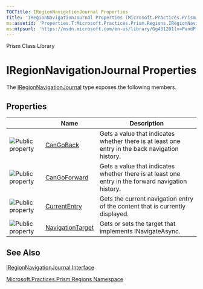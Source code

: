 ```yaml
---
TOCTitle: IRegionNavigationJournal Properties
Title: 'IRegionNavigationJournal Properties (Microsoft.Practices.Prism.Regions)'
ms:assetid: 'Properties.T:Microsoft.Practices.Prism.Regions.IRegionNavigationJournal'
ms:mtpsurl: 'https://msdn.microsoft.com/en-us/library/Gg431201(v=PandP.50)'
---
```


Prism Class Library

IRegionNavigationJournal Properties
===================================

The [IRegionNavigationJournal](https://msdn.microsoft.com/t:microsoft.practices.prism.regions.iregionnavigationjournal) type exposes the following members.

Properties
----------

<span id="propertyTableToggle"></span>
<table>

<thead>
<tr class="header">
<th> </th>
<th>Name</th>
<th>Description</th>
</tr>
</thead>
<tbody>
<tr class="odd">
<td><img src="https://msdn.microsoft.com/en-us/Gg431201.pubproperty(en-us,PandP.50).gif" title="Public property" /></td>
<td><a href="https://msdn.microsoft.com/p:microsoft.practices.prism.regions.iregionnavigationjournal.cangoback">CanGoBack</a></td>
<td><div class="summary">
Gets a value that indicates whether there is at least one entry in the back navigation history.
</div></td>
</tr>
<tr class="even">
<td><img src="https://msdn.microsoft.com/en-us/Gg431201.pubproperty(en-us,PandP.50).gif" title="Public property" /></td>
<td><a href="https://msdn.microsoft.com/p:microsoft.practices.prism.regions.iregionnavigationjournal.cangoforward">CanGoForward</a></td>
<td><div class="summary">
Gets a value that indicates whether there is at least one entry in the forward navigation history.
</div></td>
</tr>
<tr class="odd">
<td><img src="https://msdn.microsoft.com/en-us/Gg431201.pubproperty(en-us,PandP.50).gif" title="Public property" /></td>
<td><a href="https://msdn.microsoft.com/p:microsoft.practices.prism.regions.iregionnavigationjournal.currententry">CurrentEntry</a></td>
<td><div class="summary">
Gets the current navigation entry of the content that is currently displayed.
</div></td>
</tr>
<tr class="even">
<td><img src="https://msdn.microsoft.com/en-us/Gg431201.pubproperty(en-us,PandP.50).gif" title="Public property" /></td>
<td><a href="https://msdn.microsoft.com/p:microsoft.practices.prism.regions.iregionnavigationjournal.navigationtarget">NavigationTarget</a></td>
<td><div class="summary">
Gets or sets the target that implements INavigateAsync.
</div></td>
</tr>
</tbody>
</table>

See Also
--------


[IRegionNavigationJournal Interface](https://msdn.microsoft.com/t:microsoft.practices.prism.regions.iregionnavigationjournal)

[Microsoft.Practices.Prism.Regions Namespace](https://msdn.microsoft.com/n:microsoft.practices.prism.regions)
